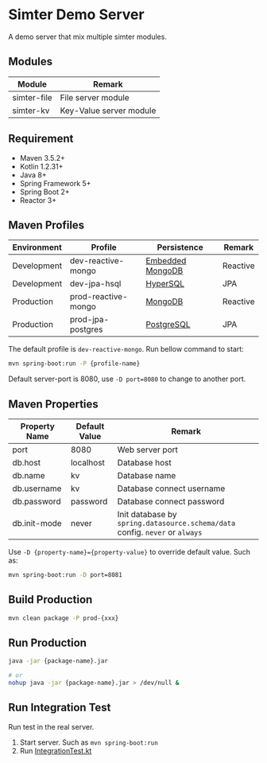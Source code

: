 #  Simter Demo Server

A demo server that mix multiple simter modules.

## Modules

Module      | Remark
------------|--------
simter-file | File server module
simter-kv   | Key-Value server module

## Requirement

- Maven 3.5.2+
- Kotlin 1.2.31+
- Java 8+
- Spring Framework 5+
- Spring Boot 2+
- Reactor 3+

## Maven Profiles

Environment | Profile            | Persistence        | Remark
------------|--------------------|--------------------|--------
Development |dev-reactive-mongo  | [Embedded MongoDB] | Reactive
Development |dev-jpa-hsql        | [HyperSQL]         | JPA
Production  |prod-reactive-mongo | [MongoDB]          | Reactive
Production  |prod-jpa-postgres   | [PostgreSQL]       | JPA

The default profile is `dev-reactive-mongo`. Run bellow command to start:

```bash
mvn spring-boot:run -P {profile-name}
```

Default server-port is 8080, use `-D port=8080` to change to another port.

## Maven Properties

Property Name | Default Value | Remark
--------------|---------------|--------
port          | 8080          | Web server port
db.host       | localhost     | Database host
db.name       | kv            | Database name
db.username   | kv            | Database connect username
db.password   | password      | Database connect password
db.init-mode  | never         | Init database by `spring.datasource.schema/data` config. `never` or `always`

Use `-D {property-name}={property-value}` to override default value. Such as:

```bash
mvn spring-boot:run -D port=8081
```

## Build Production

```bash
mvn clean package -P prod-{xxx}
```

## Run Production

```bash
java -jar {package-name}.jar

# or
nohup java -jar {package-name}.jar > /dev/null &
```

## Run Integration Test

Run test in the real server.

1. Start server. Such as `mvn spring-boot:run`
2. Run [IntegrationTest.kt]

[Embedded MongoDB]: https://github.com/flapdoodle-oss/de.flapdoodle.embed.mongo#embedded-mongodb
[MongoDB]: https://www.mongodb.com
[HyperSQL]: http://hsqldb.org
[PostgreSQL]: https://www.postgresql.org
[IntegrationTest.kt]: https://github.com/simter/simter-kv/blob/master/simter-kv-starter/src/test/kotlin/tech/simter/kv/starter/IntegrationTest.kt